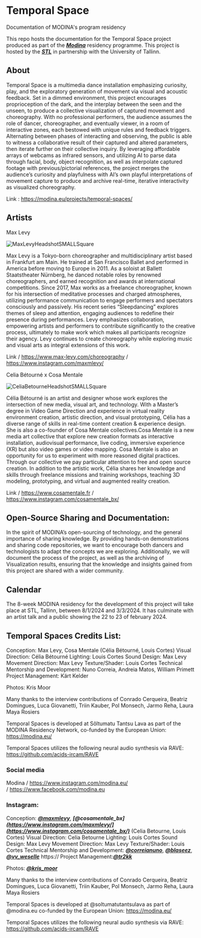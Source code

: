 # Temporal Space
Documentation of MODINA's program residency

This repo hosts the documentation for the Temporal Space project produced as part of the ***[Modina](https://modina.eu/about/)*** residency programme. This project is hosted by the ***[STL](https://www.stl.ee/)*** in partnership with the University of Tallinn.


## About

Temporal Space is a multimedia dance installation emphasizing curiosity, play, and the exploratory generation of movement via visual and acoustic feedback. Set in a dimmed environment, this project encourages proprioception of the dark, and the interplay between the seen and the unseen, to produce a collective visualization of captured movement and choreography. With no professional performers, the audience assumes the role of dancer, choreographer, and eventually viewer, in a room of interactive zones, each bestowed with unique rules and feedback triggers. Alternating between phases of interacting and observing, the public is able to witness a collaborative result of their captured and altered parameters, then iterate further on their collective inquiry. By leveraging affordable arrays of webcams as infrared sensors, and utilizing AI to parse data through facial, body, object recognition, as well as interpolate captured footage with previous/pictorial references, the project merges the audience’s curiosity and playfulness with AI’s own playful interpretations of movement capture to produce and archive real-time, iterative interactivity as visualized choreography. 

Link : <https://modina.eu/projects/temporal-spaces/> 

## Artists
Max Levy

![MaxLevyHeadshotSMALLSquare](https://github.com/Cosamentale/TemporalSpace_Documentation/assets/83541800/d5f39492-e0dc-4738-bd4a-76dc2620555c)

Max Levy is a Tokyo-born choreographer and multidisciplinary artist based in Frankfurt am Main. He trained at San Francisco Ballet and performed in America before moving to Europe in 2011. As a soloist at Ballett Staatstheater Nürnberg, he danced notable roles by renowned choreographers, and earned recognition and awards at international competitions. Since 2017, Max works as a freelance choreographer, known for his intersection of meditative processes and charged atmospheres, utilizing performance communication to engage performers and spectators consciously and passively. His recent series “Sleepdancing” explores themes of sleep and attention, engaging audiences to redefine their presence during performances. Levy emphasizes collaboration, empowering artists and performers to contribute significantly to the creative process, ultimately to make work which makes all participants recognize their agency. Levy continues to create choreography while exploring music and visual arts as integral extensions of this work.

Link / <https://www.max-levy.com/choreography> 
/ <https://www.instagram.com/maxmlevy/>

Celia Bétourné x Cosa Mentale

![CeliaBetourneHeadshotSMALLSquare](https://github.com/Cosamentale/TemporalSpace_Documentation/assets/83541800/4e6260cd-2e75-47c5-9886-9a83704d56c2)

Célia Bétourné is an artist and designer whose work explores the intersection of new media, visual art, and technology. With a Master’s degree in Video Game Direction and experience in virtual reality environment creation, artistic direction, and visual prototyping, Célia has a diverse range of skills in real-time content creation & experience design. She is also a co-founder of Cosa Mentale collectives.Cosa Mentale is a new media art collective that explore new creation formats as interactive installation, audiovisual performance, live coding, immersive experience (XR) but also video games or video mapping. 
Cosa Mentale is also an opportunity for us to experiment with more reasoned digital practices. Through our collective we pay particular attention to free and open source creation.
In addition to the artistic work, Célia shares her knowledge and skills through freelance missions and training workshops, teaching 3D modeling, prototyping, and virtual and augmented reality creation. 

Link / <https://www.cosamentale.fr>
 / <https://www.instagram.com/cosamentale_bx/>

## Open-Source Sharing and Documentation:
In the spirit of MODINA’s open-sourcing of technology, and the general importance of sharing knowledge. By providing hands-on demonstrations and sharing code repositories, we want to encourage both dancers and technologists to adapt the concepts we are exploring. Additionally, we will document the process of the project, as well as the archiving of Visualization results, ensuring that the knowledge and insights gained from this project are shared with a wider community.

## Calendar
The 8-week MODINA residency for the development of this project will take place at STL, Tallinn, between 8/1/2024 and 3/3/2024. It has culminate with an artist talk and a public showing the 22 to 23 of february 2024.

## Temporal Spaces Credits List:

Conception: Max Levy, Cosa Mentale (Célia Bétourné, Louis Cortes)
Visual Direction: Célia Bétourné
Lighting: Louis Cortes
Sound Design: Max Levy
Movement Direction: Max Levy
Texture/Shader: Louis Cortes
Technical Mentorship and Development: Nuno Correia, Andreia Matos, William Primett
Project Management: Kärt Kelder

Photos: Kris Moor

Many thanks to the interview contributions of Conrado Cerqueira, Beatriz Domingues, Luca Giovanetti, Triin Kauber, Pol Monsech, Jarmo Reha, Laura Maya Rosiers

Temporal Spaces is developed at Sõltumatu Tantsu Lava as part of the MODINA Residency Network, co-funded by the European Union: https://modina.eu/

Temporal Spaces utilizes the following neural audio synthesis via RAVE: https://github.com/acids-ircam/RAVE

### Social media
Modina     / <https://www.instagram.com/modina.eu/>
<br>       / <https://www.facebook.com/modina.eu>

### Instagram:
Conception: ***[@maxmlevy](https://www.instagram.com/maxmlevy/)***, ***[@cosamentale_bx](https://www.instagram.com/maxmlevy/](https://www.instagram.com/cosamentale_bx/)*** (Celia Betourne, Louis Cortes)
Visual Direction: Celia Betourne
Lighting: Louis Cortes
Sound Design: Max Levy
Movement Direction: Max Levy
Texture/Shader: Louis Cortes
Technical Mentorship and Development: ***[@correianuno](www.instagram.com/correianuno/)***, ***[@blaseez](https://www.instagram.com/blaseez/)***, ***[@vv_weselle](https://www.instagram.com/vv_weselle/)*** https://
Project Management:***[@tr2kk](https://www.instagram.com/tr2kk)***


Photos:  ***[@kris_moor](https://www.instagram.com/kris_moor/)***


Many thanks to the interview contributions of Conrado Cerqueira, Beatriz Domingues, Luca Giovanetti, Triin Kauber, Pol Monsech, Jarmo Reha, Laura Maya Rosiers

Temporal Spaces is developed at @soltumatutantsulava as part of @modina.eu co-funded by the European Union: https://modina.eu/

Temporal Spaces utilizes the following neural audio synthesis via RAVE: https://github.com/acids-ircam/RAVE
